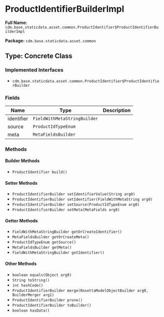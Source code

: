 # ProductIdentifierBuilderImpl

**Full Name:** `cdm.base.staticdata.asset.common.ProductIdentifier$ProductIdentifierBuilderImpl`

**Package:** `cdm.base.staticdata.asset.common`

## Type: Concrete Class

### Implemented Interfaces

- `cdm.base.staticdata.asset.common.ProductIdentifier$ProductIdentifierBuilder`

### Fields

| Name | Type | Description |
|------|------|-------------|
| identifier | `FieldWithMetaStringBuilder` |  |
| source | `ProductIdTypeEnum` |  |
| meta | `MetaFieldsBuilder` |  |

### Methods

#### Builder Methods

- `ProductIdentifier build()`

#### Setter Methods

- `ProductIdentifierBuilder setIdentifierValue(String arg0)`
- `ProductIdentifierBuilder setIdentifier(FieldWithMetaString arg0)`
- `ProductIdentifierBuilder setSource(ProductIdTypeEnum arg0)`
- `ProductIdentifierBuilder setMeta(MetaFields arg0)`

#### Getter Methods

- `FieldWithMetaStringBuilder getOrCreateIdentifier()`
- `MetaFieldsBuilder getOrCreateMeta()`
- `ProductIdTypeEnum getSource()`
- `MetaFieldsBuilder getMeta()`
- `FieldWithMetaStringBuilder getIdentifier()`

#### Other Methods

- `boolean equals(Object arg0)`
- `String toString()`
- `int hashCode()`
- `ProductIdentifierBuilder merge(RosettaModelObjectBuilder arg0, BuilderMerger arg1)`
- `ProductIdentifierBuilder prune()`
- `ProductIdentifierBuilder toBuilder()`
- `boolean hasData()`

